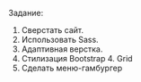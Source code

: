 Задание: 
  1. Cверстать сайт.
  2. Использовать Sass.
  3. Адаптивная верстка.
  4. Стилизация Bootstrap 4. Grid
  5. Сделать меню-гамбургер
